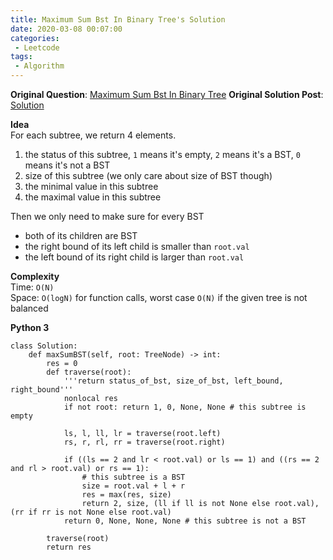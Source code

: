 ```yaml
---
title: Maximum Sum Bst In Binary Tree's Solution
date: 2020-03-08 00:07:00
categories:
 - Leetcode
tags:
 - Algorithm
---
```


**Original Question**: [Maximum Sum Bst In Binary Tree](https://leetcode.com/problems/maximum-sum-bst-in-binary-tree)
**Original Solution Post**: [Solution](https://leetcode.com/problems/maximum-sum-bst-in-binary-tree/discuss/531800/python-easy-traversal-with-explanation)

**Idea**<br>
For each subtree, we return 4 elements.




1. the status of this subtree, `1` means it's empty, `2` means it's a BST, `0` means it's not a BST
1. size of this subtree (we only care about size of BST though)
1. the minimal value in this subtree
1. the maximal value in this subtree



Then we only need to make sure for every BST




- both of its children are BST
- the right bound of its left child is smaller than `root.val`
- the left bound of its right child is larger than `root.val`



**Complexity**<br>
Time: `O(N)`<br>
Space: `O(logN)` for function calls, worst case `O(N)` if the given tree is not balanced




**Python 3**




```
class Solution:
    def maxSumBST(self, root: TreeNode) -> int:
        res = 0
        def traverse(root):
            '''return status_of_bst, size_of_bst, left_bound, right_bound'''
            nonlocal res
            if not root: return 1, 0, None, None # this subtree is empty
            
            ls, l, ll, lr = traverse(root.left)
            rs, r, rl, rr = traverse(root.right)
            
            if ((ls == 2 and lr < root.val) or ls == 1) and ((rs == 2 and rl > root.val) or rs == 1):
		        # this subtree is a BST
                size = root.val + l + r
                res = max(res, size)
                return 2, size, (ll if ll is not None else root.val), (rr if rr is not None else root.val)
            return 0, None, None, None # this subtree is not a BST
        
        traverse(root)
        return res

```


